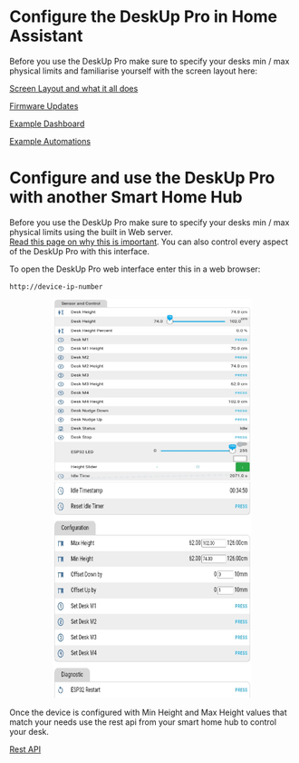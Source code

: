 # Configure the DeskUp Pro in Home Assistant

Before you use the DeskUp Pro make sure to specify your desks min / max physical limits and familiarise yourself with the screen layout here:

[Screen Layout and what it all does](home-assistant-screen-layout.md)

[Firmware Updates](firmware-updates.md)

[Example Dashboard](home-assistant-dashboard.md)

[Example Automations](home-assistant-automations.md)


# Configure and use the DeskUp Pro with another Smart Home Hub

Before you use the DeskUp Pro make sure to specify your desks min / max physical limits using the built in Web server.  
[Read this page on why this is important](docs/configuration/home-assistant-screen-layout.md#max-height-defaults-to-cm).
You can also control every aspect of the DeskUp Pro with this interface.

To open the DeskUp Pro web interface enter this in a web browser: 
```
http://device-ip-number
```

<p align="center">
  <img src="images/WebServer-screen1c.jpg" height="320px" width=350px" />
  <img src="images/WebServer-screen2c.jpg" height="380px" width=350px" />
</p>

Once the device is configured with Min Height and Max Height values that match your needs use the rest api from your smart home hub to control your desk.

[Rest API](rest-api.md)

